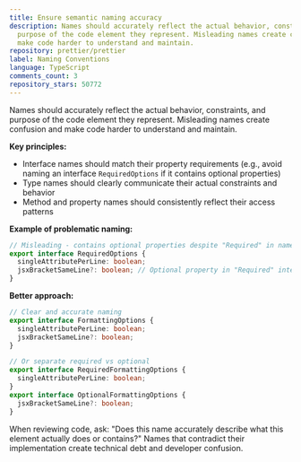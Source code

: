 ```yaml
---
title: Ensure semantic naming accuracy
description: Names should accurately reflect the actual behavior, constraints, and
  purpose of the code element they represent. Misleading names create confusion and
  make code harder to understand and maintain.
repository: prettier/prettier
label: Naming Conventions
language: TypeScript
comments_count: 3
repository_stars: 50772
---
```


Names should accurately reflect the actual behavior, constraints, and purpose of the code element they represent. Misleading names create confusion and make code harder to understand and maintain.

**Key principles:**
- Interface names should match their property requirements (e.g., avoid naming an interface `RequiredOptions` if it contains optional properties)
- Type names should clearly communicate their actual constraints and behavior
- Method and property names should consistently reflect their access patterns

**Example of problematic naming:**
```typescript
// Misleading - contains optional properties despite "Required" in name
export interface RequiredOptions {
  singleAttributePerLine: boolean;
  jsxBracketSameLine?: boolean; // Optional property in "Required" interface
}
```

**Better approach:**
```typescript
// Clear and accurate naming
export interface FormattingOptions {
  singleAttributePerLine: boolean;
  jsxBracketSameLine?: boolean;
}

// Or separate required vs optional
export interface RequiredFormattingOptions {
  singleAttributePerLine: boolean;
}
export interface OptionalFormattingOptions {
  jsxBracketSameLine?: boolean;
}
```

When reviewing code, ask: "Does this name accurately describe what this element actually does or contains?" Names that contradict their implementation create technical debt and developer confusion.